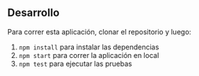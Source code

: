## Desarrollo

Para correr esta aplicación, clonar el repositorio y luego:

1. `npm install` para instalar las dependencias
2. `npm start` para correr la aplicación en local
3. `npm test` para ejecutar las pruebas
